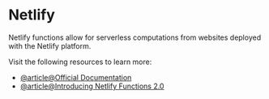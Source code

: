 # Netlify

Netlify functions allow for serverless computations from websites deployed with the Netlify platform.

Visit the following resources to learn more:

- [@article@Official Documentation](https://docs.netlify.com/platform/primitives/#functions)
- [@article@Introducing Netlify Functions 2.0](https://www.netlify.com/blog/introducing-netlify-functions-2-0/)
